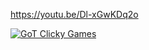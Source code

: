 https://youtu.be/Dl-xGwKDq2o


[![GoT Clicky Games](https://img.youtube.com/vi/YOUTUBE_VIDEO_ID_HERE/0.jpg)](https://www.youtube.com/watch?v=https://youtu.be/Dl-xGwKDq2o)
